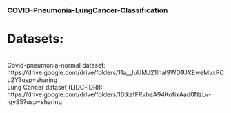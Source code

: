 ### COVID-Pneumonia-LungCancer-Classification
# Datasets: 
<br>
Covid-pneumonia-normal dataset: https://drive.google.com/drive/folders/11a__luUMJ21lhal9WD1UXEweMvxPCu2Y?usp=sharing
<br>
Lung Cancer dataset (LIDC-IDRI): https://drive.google.com/drive/folders/16tksfFRvbaA94KofixAad0NzLv-igyS5?usp=sharing
